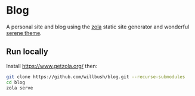 # Blog

A personal site and blog using the [zola](https://www.getzola.org/) static site
generator and wonderful [serene theme](https://github.com/isunjn/serene).

## Run locally

Install https://www.getzola.org/ then:

```sh
git clone https://github.com/willbush/blog.git --recurse-submodules
cd blog
zola serve
```

